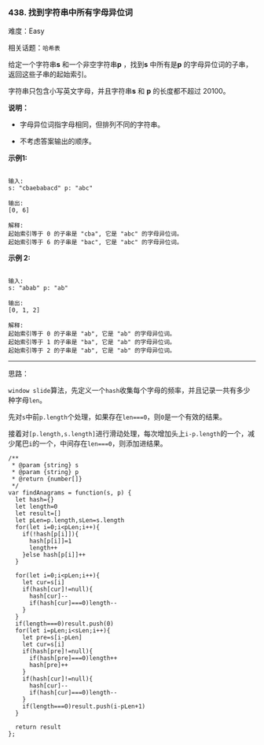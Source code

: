 ### 438. 找到字符串中所有字母异位词

难度：Easy

相关话题：`哈希表`

给定一个字符串**s** 和一个非空字符串**p** ，找到**s** 中所有是**p** 的字母异位词的子串，返回这些子串的起始索引。



字符串只包含小写英文字母，并且字符串**s** 和 **p** 的长度都不超过 20100。



**说明：** 




* 字母异位词指字母相同，但排列不同的字符串。

* 不考虑答案输出的顺序。





**示例1:** 



```

输入:
s: "cbaebabacd" p: "abc"

输出:
[0, 6]

解释:
起始索引等于 0 的子串是 "cba", 它是 "abc" 的字母异位词。
起始索引等于 6 的子串是 "bac", 它是 "abc" 的字母异位词。
```


**示例 2:** 



```

输入:
s: "abab" p: "ab"

输出:
[0, 1, 2]

解释:
起始索引等于 0 的子串是 "ab", 它是 "ab" 的字母异位词。
起始索引等于 1 的子串是 "ba", 它是 "ab" 的字母异位词。
起始索引等于 2 的子串是 "ab", 它是 "ab" 的字母异位词。
```



-----

思路：

`window slide`算法，先定义一个`hash`收集每个字母的频率，并且记录一共有多少种字母`len`。

先对`s`中前`p.length`个处理，如果存在`len===0`，则`0`是一个有效的结果。

接着对`[p.length,s.length]`进行滑动处理，每次增加头上`i-p.length`的一个，减少尾巴`i`的一个，中间存在`len===0`，则添加进结果。

```
/**
 * @param {string} s
 * @param {string} p
 * @return {number[]}
 */
var findAnagrams = function(s, p) {
  let hash={}
  let length=0
  let result=[]
  let pLen=p.length,sLen=s.length
  for(let i=0;i<pLen;i++){
    if(!hash[p[i]]){
      hash[p[i]]=1
      length++
    }else hash[p[i]]++
  }
  
  for(let i=0;i<pLen;i++){
    let cur=s[i]
    if(hash[cur]!=null){
      hash[cur]--
      if(hash[cur]===0)length--
    }
  }
  if(length===0)result.push(0)
  for(let i=pLen;i<sLen;i++){
    let pre=s[i-pLen]
    let cur=s[i]
    if(hash[pre]!=null){
      if(hash[pre]===0)length++
      hash[pre]++
    }
    if(hash[cur]!=null){
      hash[cur]--
      if(hash[cur]===0)length--
    }
    if(length===0)result.push(i-pLen+1)
  }

  return result
};
```

